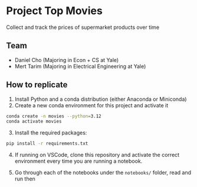 # Project Top Movies

Collect and track the prices of supermarket products over time

## Team

- Daniel Cho (Majoring in Econ + CS at Yale)
- Mert Tarim (Majoring in Electrical Engineering at Yale)

## How to replicate

1. Install Python and a conda distribution (either Anaconda or Miniconda)
2. Create a new conda environment for this project and activate it

```bash
conda create -n movies --python=3.12
conda activate movies
```

3. Install the required packages:

```bash
pip install -r requirements.txt
```

4. If running on VSCode, clone this repository and activate the correct environment every time you are running a notebook.


5. Go through each of the notebooks under the `notebooks/` folder, read and run then
